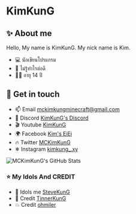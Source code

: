 # KimKunG

## ✨ About me

Hello, My name is KimKunG. My nick name is Kim.

- 💻 นักเขียนโปรแกรม
- 🤔 ไม่รู้ทำไรต่อดี
- 👦🏻 อายุ 14 ปี

## 💖 Get in touch
- 📫 Email [mckimkungminecraft@gmail.com](mailto:mckimkungminecraft@gmail.com)
- 💬 Discord [KimKunG's Discord](https://discord.gg/nxquHrHYum2)
- 🎬 Youtube [KimKunG](https://www.youtube.com/channel/UCX6wEnq8kEtFqgw11ZLjBvg)
- 🌍 Facebook [Kim's EiEi](https://www.facebook.com/profile.php?id=100014448785391g)
- 🔥 Twitter [MCKimKunG](https://twitter.com/MCKimKunG)
- ❄ Instagram [kimkung_.xy](https://www.instagram.com/kimkung_.xy)

<img src="https://github-readme-stats.vercel.app/api?username=MCKimKunG&show_icons=true&hide_border=true&count_private=true&theme=shades-of-purple&icon_color=fad000" alt="MCKimKunG's GitHub Stats">

### ⭐️ My Idols And CREDIT
- 💝 Idols me [SteveKunG](https://github.com/SteveKunG)
- 💠 Credit [TinnerKunG](https://github.com/TinnerKung)
- 💥 Credit [ohmiler](https://github.com/ohmiler)

<!--
**MCKimKunG/MCKimKunG** is a ✨ _special_ ✨ repository because its `README.md` (this file) appears on your GitHub profile.

Here are some ideas to get you started:

- 🔭 I’m currently working on ...
- 🌱 I’m currently learning ...
- 👯 I’m looking to collaborate on ...
- 🤔 I’m looking for help with ...
- 💬 Ask me about ...
- 📫 How to reach me: ...
- 😄 Pronouns: ...
- ⚡ Fun fact: ...
-->
